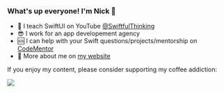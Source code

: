 ### What's up everyone! I'm Nick 🤙

- 🥳 I teach SwiftUI on YouTube [@SwiftfulThinking](https://youtube.com/c/SwiftfulThinking/)
- 😎 I work for an app developement agency
- 🆘 I can help with your Swift questions/projects/mentorship on [CodeMentor](https://www.codementor.io/@nicholassarno)
- 💬 More about me on [my website](https://www.nicksarno.com)

If you enjoy my content, please consider supporting my coffee addiction:

<a href="https://www.buymeacoffee.com/nicksarno"><img src="https://img.buymeacoffee.com/button-api/?text=Buy me a coffee&emoji=&slug=nicksarno&button_colour=FFDD00&font_colour=000000&font_family=Lato&outline_colour=000000&coffee_colour=ffffff"></a>
